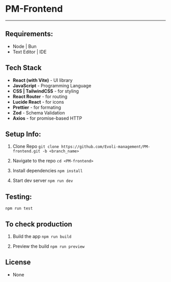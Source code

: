# PM-Frontend

---

## Requirements:
- Node | Bun
- Text Editor | IDE

## Tech Stack

- **React (with Vite)** - UI library
- **JavaScript** - Programming Language
- **CSS | TailwindCSS** - for styling
- **React Router** - for routing
- **Lucide React** - for icons
- **Prettier** - for formating
- **Zod** - Schema Validation
- **Axios** - for promise-based HTTP

## Setup Info:

1. Clone Repo
`git clone https://github.com/Evoli-management/PM-frontend.git -b <branch_name>`

2. Navigate to the repo
`cd <PM-frontend>`

3. Install dependencies
`npm install`

4. Start dev server
`npm run dev`

## Testing:

`npm run test`

## To check production

1. Build the app
`npm run build`

2. Preview the build
`npm run preview`

## License
- None